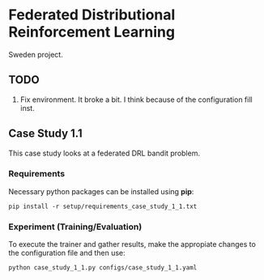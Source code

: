 # Federated Distributional Reinforcement Learning

Sweden project.

## TODO
1. Fix environment. It broke a bit. I think because of the configuration fill inst.

## Case Study 1.1
This case study looks at a federated DRL bandit problem.

### Requirements
Necessary python packages can be installed using **pip**:
```
pip install -r setup/requirements_case_study_1_1.txt
```

### Experiment (Training/Evaluation)
To execute the trainer and gather results, make the appropiate changes to the configuration file and then use:
```
python case_study_1_1.py configs/case_study_1_1.yaml
```
